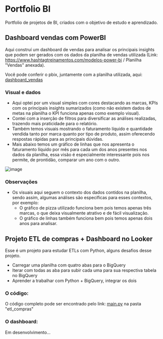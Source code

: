 # Portfolio BI 
Portfolio de projetos de BI, criados com o objetivo de estudo e aprendizado. 

## Dashboard vendas com PowerBI
Aqui construí um dashboard de vendas para analisar os principais insights que podem ser gerados com os dados da planilha de vendas utilizada (Link: https://www.hashtagtreinamentos.com/modelos-power-bi / Planilha "Vendas" anexada).

Você pode conferir o pbix, juntamente com a planilha utilizada, aqui: [dashboard_vendas](https://github.com/Caiquesgoulart/portfolio-bi/tree/main/dashboard_vendas)

### Visual e dados
- Aqui optei por um visual simples com cores destacando as marcas, KPIs com os principais insights sumarizados (como não existem dados de metas na planilha o KPI funciona apenas como exemplo visual). 
- Contei com a inserção de filtros para diversificar as análises realizadas, trazendo mais praticidade para o relatório. 
- Também temos visuais mostrando o faturamento líquido e quantidade vendida tanto por marca quanto por tipo de produto, assim oferecendo respostas rápidas para as principais dúvidas. 
- Mais abaixo temos um gráfico de linhas que nos apresenta o faturamento líquido por mês para cada um dos anos presentes nos dados da planilha, essa visão é especialmente interessante pois nos permite, de prontidão, comparar um ano com o outro. 

![image](https://github.com/Caiquesgoulart/portfolio-bi/assets/70335792/38bdb351-d1ff-4cce-982b-07cbdb1ca805)

### Observações 
- Os visuais aqui seguem o contexto dos dados contidos na planilha, sendo assim, algumas análises são específicas para esses contextos, por exemplo:
  - O gráfico de pizza utilizado funciona bem pois temos apenas três marcas, o que deixa visualmente atrativo e de fácil visualização.
  - O gráfico de linhas também funciona bem pois temos apenas dois anos para analisar.
 

## Projeto ETL de compras + Dashboard no Looker
Esse é um projeto para estudar ETLs com Python, alguns desafios desse projeto.

- Carregar uma planilha com quatro abas para o BigQuery
- Iterar com todas as aba para subir cada uma para sua respectiva tabela no BigQuery
- Aprender a trabalhar com Python + BigQuery, integrar os dois

### O código: 
O código completo pode ser encontrado pelo link: [main.py](https://github.com/Caiquesgoulart/portfolio-bi/blob/main/etl_compras/main.py) na pasta "etl_compras"

### O dashboard: 
Em desenvolvimento...



